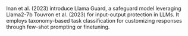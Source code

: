 Inan et al. (2023) introduce Llama Guard, a safeguard model leveraging Llama2-7b Touvron et al. (2023) for input-output protection in LLMs. It employs taxonomy-based task classification for customizing responses through few-shot prompting or finetuning.